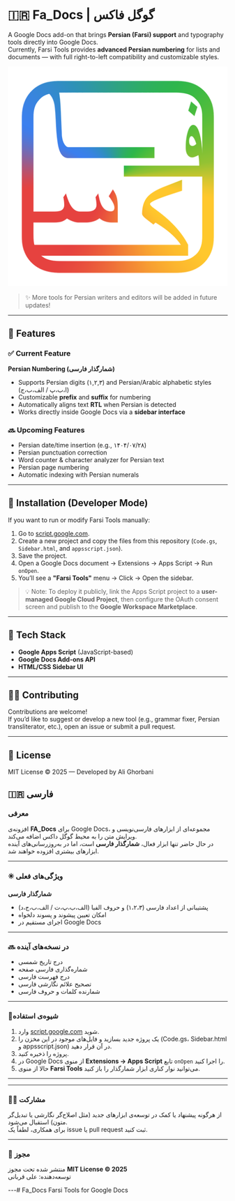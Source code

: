 # 🇮🇷 Fa_Docs | گوگل فاکس

A Google Docs add-on that brings **Persian (Farsi) support** and typography tools directly into Google Docs.  
Currently, Farsi Tools provides **advanced Persian numbering** for lists and documents — with full right-to-left compatibility and customizable styles.

![Fa_Docs logo](logo_512.png)

> ✨ More tools for Persian writers and editors will be added in future updates!

---

## 🧩 Features

### ✅ Current Feature
**Persian Numbering (شمار‌گذار فارسی)**  
- Supports Persian digits (۱,۲,۳) and Persian/Arabic alphabetic styles (ا،ب،پ / الف،ب،ج)  
- Customizable **prefix** and **suffix** for numbering  
- Automatically aligns text **RTL** when Persian is detected  
- Works directly inside Google Docs via a **sidebar interface**

### 🔜 Upcoming Features
- Persian date/time insertion (e.g., ۱۴۰۴/۰۷/۲۸)  
- Persian punctuation correction  
- Word counter & character analyzer for Persian text
- Persian page numbering
- Automatic indexing with Persian numerals

---

## 🚀 Installation (Developer Mode)

If you want to run or modify Farsi Tools manually:

1. Go to [script.google.com](https://script.google.com/).
2. Create a new project and copy the files from this repository (`Code.gs`, `Sidebar.html`, and `appsscript.json`).
3. Save the project.
4. Open a Google Docs document → Extensions → Apps Script → Run `onOpen`.
5. You’ll see a **"Farsi Tools"** menu → Click → Open the sidebar.

> 💡 Note: To deploy it publicly, link the Apps Script project to a **user-managed Google Cloud Project**, then configure the OAuth consent screen and publish to the **Google Workspace Marketplace**.

---

## 🧰 Tech Stack

- **Google Apps Script** (JavaScript-based)
- **Google Docs Add-ons API**
- **HTML/CSS Sidebar UI**


---

## 🧑‍💻 Contributing

Contributions are welcome!  
If you’d like to suggest or develop a new tool (e.g., grammar fixer, Persian transliterator, etc.), open an issue or submit a pull request.

---

## 📄 License

MIT License © 2025 — Developed by Ali Ghorbani

## 🇮🇷 فارسی

### معرفی
افزونه‌ی **FA_Docs** برای Google Docs، مجموعه‌ای از ابزارهای فارسی‌نویسی و ویرایش متن را به محیط گوگل داکس اضافه می‌کند.  
در حال حاضر تنها ابزار فعال، **شمار‌گذار فارسی** است، اما در به‌روزرسانی‌های آینده ابزارهای بیشتری افزوده خواهند شد.

---

### ✳️ ویژگی‌های فعلی
**شمار‌گذار فارسی**  
- پشتیبانی از اعداد فارسی (۱،۲،۳) و حروف الفبا (الف،ب،پ،ت / الف،ب،ج،د)  
- امکان تعیین پیشوند و پسوند دلخواه  
- اجرای مستقیم در Google Docs 
---

### 🔜 در نسخه‌های آینده
- درج تاریخ شمسی  
- شماره‌گذاری فارسی صفحه
- درج فهرست فارسی
- تصحیح علائم نگارشی فارسی  
- شمارنده کلمات و حروف فارسی  

---

### 🧩شیوه‌ی استفاده
1. وارد [script.google.com](https://script.google.com/) شوید.  
2. یک پروژه جدید بسازید و فایل‌های موجود در این مخزن را (Code.gs، Sidebar.html و appsscript.json) در آن قرار دهید.  
3. پروژه را ذخیره کنید.  
4. در Google Docs از منوی **Extensions → Apps Script** تابع `onOpen` را اجرا کنید.  
5. حالا از منوی **Farsi Tools** می‌توانید نوار کناری ابزار شمار‌گذار را باز کنید.

---
 

---

### 🧑‍💻 مشارکت
از هرگونه پیشنهاد یا کمک در توسعه‌ی ابزارهای جدید (مثل اصلاح‌گر نگارشی یا تبدیل‌گر متون) استقبال می‌شود.  
برای همکاری، لطفاً یک issue یا pull request ثبت کنید.

---

### 📄 مجوز
منتشر شده تحت مجوز **MIT License © 2025**  
توسعه‌دهنده: علی قربانی

---# Fa_Docs
Farsi Tools for Google Docs
